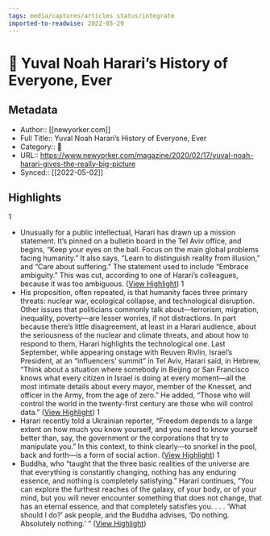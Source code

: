 ```yaml
---
tags: media/captures/articles status/integrate
imported-to-readwise: 2022-05-29
---
```

# 📰 Yuval Noah Harari’s History of Everyone, Ever

## Metadata
- Author:: [[newyorker.com]]
- Full Title:: Yuval Noah Harari’s History of Everyone, Ever
- Category:: 📰
- URL:: https://www.newyorker.com/magazine/2020/02/17/yuval-noah-harari-gives-the-really-big-picture
- Synced:: [[2022-05-02]]

## Highlights
1
- Unusually for a public intellectual, Harari has drawn up a mission statement. It’s pinned on a bulletin board in the Tel Aviv office, and begins, “Keep your eyes on the ball. Focus on the main global problems facing humanity.” It also says, “Learn to distinguish reality from illusion,” and “Care about suffering.” The statement used to include “Embrace ambiguity.” This was cut, according to one of Harari’s colleagues, because it was too ambiguous. ([View Highlight](https://instapaper.com/read/1503328984/19453870))
1
- His proposition, often repeated, is that humanity faces three primary threats: nuclear war, ecological collapse, and technological disruption. Other issues that politicians commonly talk about—terrorism, migration, inequality, poverty—are lesser worries, if not distractions. In part because there’s little disagreement, at least in a Harari audience, about the seriousness of the nuclear and climate threats, and about how to respond to them, Harari highlights the technological one. Last September, while appearing onstage with Reuven Rivlin, Israel’s President, at an “influencers’ summit” in Tel Aviv, Harari said, in Hebrew, “Think about a situation where somebody in Beijing or San Francisco knows what every citizen in Israel is doing at every moment—all the most intimate details about every mayor, member of the Knesset, and officer in the Army, from the age of zero.” He added, “Those who will control the world in the twenty-first century are those who will control data.” ([View Highlight](https://instapaper.com/read/1503328984/19453896))
1
- Harari recently told a Ukrainian reporter, “Freedom depends to a large extent on how much you know yourself, and you need to know yourself better than, say, the government or the corporations that try to manipulate you.” In this context, to think clearly—to snorkel in the pool, back and forth—is a form of social action. ([View Highlight](https://instapaper.com/read/1503328984/19453914))
1
- Buddha, who “taught that the three basic realities of the universe are that everything is constantly changing, nothing has any enduring essence, and nothing is completely satisfying.” Harari continues, “You can explore the furthest reaches of the galaxy, of your body, or of your mind, but you will never encounter something that does not change, that has an eternal essence, and that completely satisfies you. . . . ‘What should I do?’ ask people, and the Buddha advises, ‘Do nothing. Absolutely nothing.’ ” ([View Highlight](https://instapaper.com/read/1503328984/19453924))
